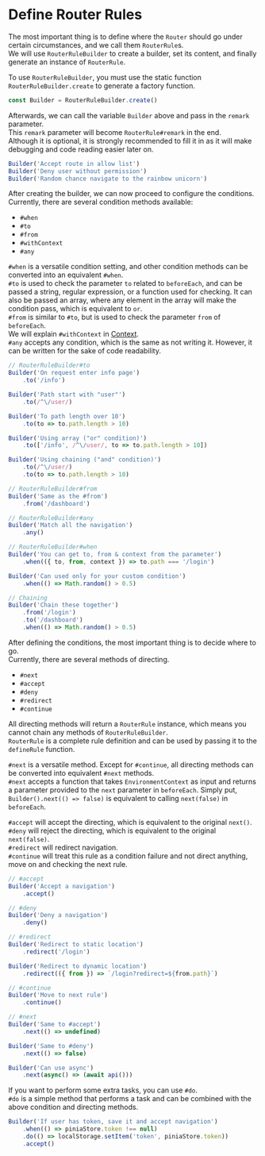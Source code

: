# Define Router Rules

The most important thing is to define where the `Router` should go under certain circumstances, and we call them `RouterRule`s.  
We will use `RouterRuleBuilder` to create a builder, set its content, and finally generate an instance of `RouterRule`.

To use `RouterRuleBuilder`, you must use the static function `RouterRuleBuilder.create` to generate a factory function.
```ts
const Builder = RouterRuleBuilder.create()
```

Afterwards, we can call the variable `Builder` above and pass in the `remark` parameter.  
This `remark` parameter will become `RouterRule#remark` in the end.  
Although it is optional, it is strongly recommended to fill it in as it will make debugging and code reading easier later on.
```ts
Builder('Accept route in allow list')
Builder('Deny user without permission')
Builder('Random chance navigate to the rainbow unicorn')
```

After creating the builder, we can now proceed to configure the conditions.  
Currently, there are several condition methods available:
- `#when`
- `#to`
- `#from`
- `#withContext`
- `#any`

`#when` is a versatile condition setting, and other condition methods can be converted into an equivalent `#when`.  
`#to` is used to check the parameter `to` related to `beforeEach`, and can be passed a string, regular expression, or a function used for checking. It can also be passed an array, where any element in the array will make the condition pass, which is equivalent to `or`.  
`#from` is similar to `#to`, but is used to check the parameter `from` of `beforeEach`.  
We will explain `#withContext` in [Context](context.md).  
`#any` accepts any condition, which is the same as not writing it. However, it can be written for the sake of code readability.

```ts
// RouterRuleBuilder#to
Builder('On request enter info page')
    .to('/info')

Builder('Path start with "user"')
    .to(/^\/user/)

Builder('To path length over 10')
    .to(to => to.path.length > 10)

Builder('Using array ("or" condition)')
    .to(['/info', /^\/user/, to => to.path.length > 10])

Builder('Using chaining ("and" condition)')
    .to(/^\/user/)
    .to(to => to.path.length > 10)

// RouterRuleBuilder#from
Builder('Same as the #from')
    .from('/dashboard')

// RouterRuleBuilder#any
Builder('Match all the navigation')
    .any()

// RouterRuleBuilder#when
Builder('You can get to, from & context from the parameter')
    .when(({ to, from, context }) => to.path === '/login')

Builder('Can used only for your custom condition')
    .when(() => Math.random() > 0.5)

// Chaining
Builder('Chain these together')
    .from('/login')
    .to('/dashboard')
    .when(() => Math.random() > 0.5)
```

After defining the conditions, the most important thing is to decide where to go.  
Currently, there are several methods of directing.
- `#next`
- `#accept`
- `#deny`
- `#redirect`
- `#continue`

All directing methods will return a `RouterRule` instance, which means you cannot chain any methods of `RouterRuleBuilder`.  
`RouterRule` is a complete rule definition and can be used by passing it to the `defineRule` function.

`#next` is a versatile method. Except for `#continue`, all directing methods can be converted into equivalent `#next` methods.  
`#next` accepts a function that takes `EnvironmentContext` as input and returns a parameter provided to the `next` parameter in `beforeEach`.
Simply put, `Builder().next(() => false)` is equivalent to calling `next(false)` in `beforeEach`.  

`#accept` will accept the directing, which is equivalent to the original `next()`.  
`#deny` will reject the directing, which is equivalent to the original `next(false)`.  
`#redirect` will redirect navigation.  
`#continue` will treat this rule as a condition failure and not direct anything, move on and checking the next rule.

```ts
// #accept
Builder('Accept a navigation')
    .accept()

// #deny
Builder('Deny a navigation')
    .deny()

// #redirect
Builder('Redirect to static location')
    .redirect('/login')

Builder('Redirect to dynamic location')
    .redirect(({ from }) => `/login?redirect=${from.path}`)

// #continue
Builder('Move to next rule')
    .continue()

// #next
Builder('Same to #accept')
    .next(() => undefined)

Builder('Same to #deny')
    .next(() => false)

Builder('Can use async')
    .next(async() => (await api()))
```

If you want to perform some extra tasks, you can use `#do`.  
`#do` is a simple method that performs a task and can be combined with the above condition and directing methods.

```ts
Builder('If user has token, save it and accept navigation')
    .when(() => piniaStore.token !== null)
    .do(() => localStorage.setItem('token', piniaStore.token))
    .accept()
```

